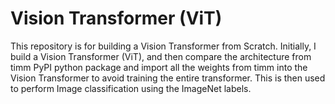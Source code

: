 # Vision Transformer (ViT)

This repository is for building a Vision Transformer from Scratch. Initially, I build a Vision Transformer (ViT), and then compare the architecture from timm PyPI python package and import all the weights from timm into the Vision Transformer to avoid training the entire transformer. This is then used to perform Image classification using the ImageNet labels.
